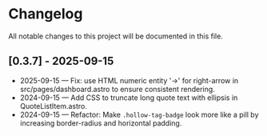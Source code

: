 # Changelog

All notable changes to this project will be documented in this file.

## [0.3.7] - 2025-09-15

- 2025-09-15 — Fix: use HTML numeric entity '&#8594;' for right-arrow in src/pages/dashboard.astro to ensure consistent rendering.
- 2024-09-15 — Add CSS to truncate long quote text with ellipsis in QuoteListItem.astro.
- 2024-09-15 — Refactor: Make `.hollow-tag-badge` look more like a pill by increasing border-radius and horizontal padding.
